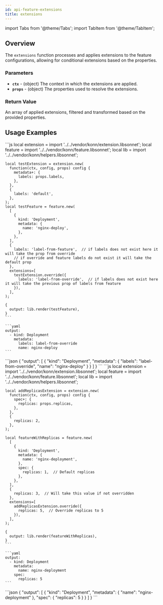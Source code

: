 ```yaml
---
id: api-feature-extensions
title: extensions
---
```


import Tabs from '@theme/Tabs';
import TabItem from '@theme/TabItem';

## Overview
The `extensions` function processes and applies extensions to the feature configurations, allowing for conditional extensions based on the properties.
### Parameters
- **`ctx`** - (object) The context in which the extensions are applied.
- **`props`** - (object) The properties used to resolve the extensions.

### Return Value
An array of applied extensions, filtered and transformed based on the provided properties.

## Usage Examples

<Tabs>
    <TabItem value="jsonnet" label="Jsonnet" default>
    ```js
    local extension = import '../../vendor/konn/extension.libsonnet';
    local feature = import '../../vendor/konn/feature.libsonnet';
    local lib = import '../../vendor/konn/helpers.libsonnet';

    local testExtension = extension.new(
      function(ctx, config, props) config {
        metadata+: {
          labels: props.labels,
        },
      },
      {
        labels: 'default',
      },
    );
    local testFeature = feature.new(
      [
        {
          kind: 'Deployment',
          metadata: {
            name: 'nginx-deploy',
          },
        },
      ],
      {
        labels: 'label-from-feature',  // if labels does not exist here it will take the prop from override
        // if override and feature labels do not exist it will take the default prop
      },
      extensions=[
        testExtension.override({
          labels: 'label-from-override',  // if labels does not exist here it will take the previous prop of labels from feature
        }),
      ],
    );

    {
      output: lib.render(testFeature),
    }
    ```
  </TabItem>
  <TabItem value="yaml" label="YAML Output">

    ```yaml
    output:
      - kind: Deployment
        metadata:
          labels: label-from-override
          name: nginx-deploy
    ```
  </TabItem>
  <TabItem value="json" label="JSON Output">
    ```json
    {
       "output": [
          {
             "kind": "Deployment",
             "metadata": {
                "labels": "label-from-override",
                "name": "nginx-deploy"
             }
          }
       ]
    }
    ```  
    </TabItem>
</Tabs>


<Tabs>
    <TabItem value="jsonnet" label="Jsonnet" default>
    ```js
    local extension = import '../../vendor/konn/extension.libsonnet';
    local feature = import '../../vendor/konn/feature.libsonnet';
    local lib = import '../../vendor/konn/helpers.libsonnet';

    local addReplicasExtension = extension.new(
      function(ctx, config, props) config {
        spec+: {
          replicas: props.replicas,
        },
      },
      {
        replicas: 2,
      },
    );

    local featureWithReplicas = feature.new(
      [
        {
          kind: 'Deployment',
          metadata: {
            name: 'nginx-deployment',
          },
          spec: {
            replicas: 1,  // Default replicas
          },
        },
      ],
      {
        replicas: 3,  // Will take this value if not overridden
      },
      extensions=[
        addReplicasExtension.override({
          replicas: 5,  // Override replicas to 5
        }),
      ],
    );

    {
      output: lib.render(featureWithReplicas),
    }
    ```
  </TabItem>
  <TabItem value="yaml" label="YAML Output">

    ```yaml
    output:
      - kind: Deployment
        metadata:
          name: nginx-deployment
        spec:
          replicas: 5
    ```
  </TabItem>
  <TabItem value="json" label="JSON Output">
    ```json
    {
       "output": [
          {
             "kind": "Deployment",
             "metadata": {
                "name": "nginx-deployment"
             },
             "spec": {
                "replicas": 5
             }
          }
       ]
    }
    ```  
    </TabItem>
</Tabs>
